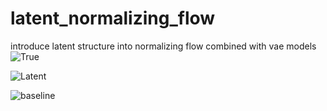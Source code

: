 # latent_normalizing_flow
introduce latent structure into normalizing flow combined with vae models
![True](/Users/ellery/Dropbox/ML/latent_normalizing_flow/log/toy/true.png)

![Latent](/Users/ellery/Dropbox/ML/latent_normalizing_flow/log/toy/latent_flow.png)

![baseline](/Users/ellery/Dropbox/ML/latent_normalizing_flow/log/toy/flow.png)

